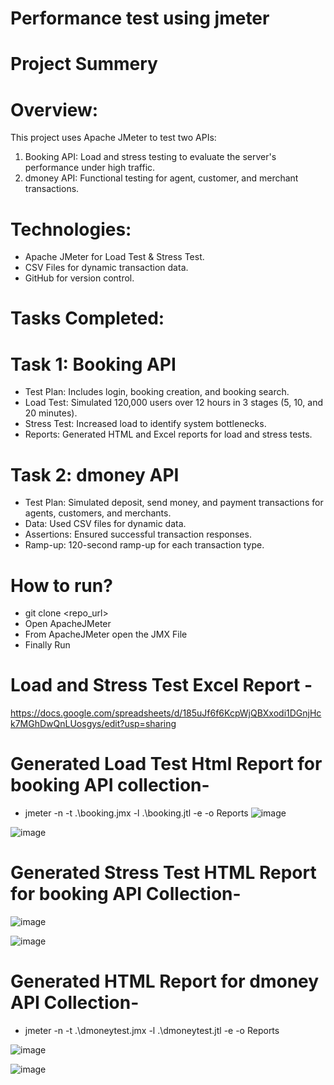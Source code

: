 # Performance test using jmeter
#  Project Summery

# Overview:
This project uses Apache JMeter to test two APIs:

1. Booking API: Load and stress testing to evaluate the server's performance under high traffic.
2. dmoney API: Functional testing for agent, customer, and merchant transactions.

# Technologies:
- Apache JMeter for Load Test & Stress Test.
- CSV Files for dynamic transaction data.
- GitHub for version control.

# Tasks Completed:

# Task 1: Booking API
- Test Plan: Includes login, booking creation, and booking search.
- Load Test: Simulated 120,000 users over 12 hours in 3 stages (5, 10, and 20 minutes).
- Stress Test: Increased load to identify system bottlenecks.
- Reports: Generated HTML and Excel reports for load and stress tests.

# Task 2: dmoney API
- Test Plan: Simulated deposit, send money, and payment transactions for agents, customers, and merchants.
- Data: Used CSV files for dynamic data.
- Assertions: Ensured successful transaction responses.
- Ramp-up: 120-second ramp-up for each transaction type.

# How to run?

- git clone <repo_url>
- Open ApacheJMeter
- From ApacheJMeter open the JMX File
- Finally Run

# Load and Stress Test Excel Report -

https://docs.google.com/spreadsheets/d/185uJf6f6KcpWjQBXxodi1DGnjHck7MGhDwQnLUosgys/edit?usp=sharing

# Generated Load Test Html Report for booking API collection-

- jmeter -n -t .\booking.jmx -l .\booking.jtl -e -o Reports
![image](https://github.com/user-attachments/assets/2f0f3c12-bbed-4022-a2b6-9fdd31590dd4)

![image](https://github.com/user-attachments/assets/c71b07f7-55e0-4afa-8ddf-8450311cd982)

# Generated Stress Test HTML Report for booking API Collection-
![image](https://github.com/user-attachments/assets/be59dcf4-15ea-4e50-8c76-2461f9484ba7)

![image](https://github.com/user-attachments/assets/0d56d6b1-c32c-4851-a5f7-dbf9814543c4)

# Generated HTML Report for dmoney API Collection-
- jmeter -n -t .\dmoneytest.jmx -l .\dmoneytest.jtl -e -o Reports
  
![image](https://github.com/user-attachments/assets/d9baaa58-1402-4f8a-b454-89f256e086ea)

![image](https://github.com/user-attachments/assets/f3b2aa65-8e56-4cbe-a36c-c6cfabc4a5cf)









